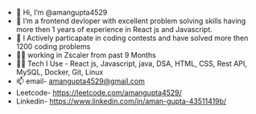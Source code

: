 - 👋 Hi, I’m @amangupta4529
- 👀 I’m a frontend devloper with excellent problem solving skills having more then 1 years of experience in React js and Javascript.
- 🌱 I Actively particapate in coding contests and have solved more then 1200 coding problems
- 👨‍💼 working in Zscaler from past 9 Months
- 🧑‍💻 Tech I Use - React js, Javascript, java, DSA, HTML, CSS, Rest API, MySQL, Docker, Git, Linux
- 📫 email- amangupta4529@gmail.com
- Leetcode- https://leetcode.com/amangupta4529/
- Linkedin- https://www.linkedin.com/in/aman-gupta-43511419b/

<!---
amangupta4529/amangupta4529 is a ✨ special ✨ repository because its `README.md` (this file) appears on your GitHub profile.
You can click the Preview link to take a look at your changes.
--->
